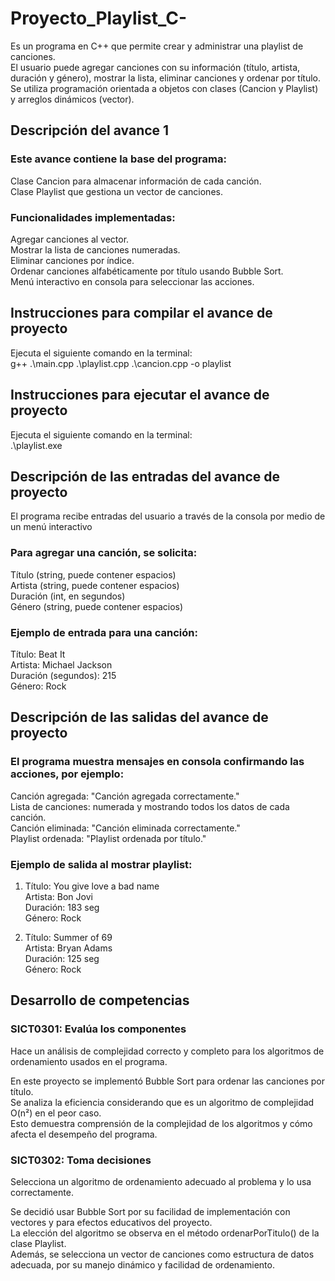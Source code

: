 # Proyecto_Playlist_C-

Es un programa en C++ que permite crear y administrar una playlist de canciones.  
El usuario puede agregar canciones con su información (título, artista, duración y género), mostrar la lista, eliminar canciones y ordenar por título.  
Se utiliza programación orientada a objetos con clases (Cancion y Playlist) y arreglos dinámicos (vector).  

## Descripción del avance 1

### Este avance contiene la base del programa:

Clase Cancion para almacenar información de cada canción.  
Clase Playlist que gestiona un vector de canciones.

### Funcionalidades implementadas:

Agregar canciones al vector.  
Mostrar la lista de canciones numeradas.  
Eliminar canciones por índice.  
Ordenar canciones alfabéticamente por título usando Bubble Sort.  
Menú interactivo en consola para seleccionar las acciones.  

## Instrucciones para compilar el avance de proyecto

Ejecuta el siguiente comando en la terminal:  
g++ .\main.cpp .\playlist.cpp .\cancion.cpp -o playlist  

## Instrucciones para ejecutar el avance de proyecto

Ejecuta el siguiente comando en la terminal:  
.\playlist.exe  

## Descripción de las entradas del avance de proyecto

El programa recibe entradas del usuario a través de la consola por medio de un menú interactivo  

### Para agregar una canción, se solicita:

Título (string, puede contener espacios)  
Artista (string, puede contener espacios)  
Duración (int, en segundos)  
Género (string, puede contener espacios)  

### Ejemplo de entrada para una canción:

Título: Beat It  
Artista: Michael Jackson  
Duración (segundos): 215  
Género: Rock  

## Descripción de las salidas del avance de proyecto

### El programa muestra mensajes en consola confirmando las acciones, por ejemplo:

Canción agregada: "Canción agregada correctamente."  
Lista de canciones: numerada y mostrando todos los datos de cada canción.  
Canción eliminada: "Canción eliminada correctamente."  
Playlist ordenada: "Playlist ordenada por título."  

### Ejemplo de salida al mostrar playlist:

1. Título: You give love a bad name  
   Artista: Bon Jovi  
   Duración: 183 seg  
   Género: Rock  

2. Título: Summer of 69  
   Artista: Bryan Adams  
   Duración: 125 seg  
   Género: Rock  

## Desarrollo de competencias

### SICT0301: Evalúa los componentes
Hace un análisis de complejidad correcto y completo para los algoritmos de ordenamiento usados en el programa.  

En este proyecto se implementó Bubble Sort para ordenar las canciones por título.  
Se analiza la eficiencia considerando que es un algoritmo de complejidad O(n²) en el peor caso.  
Esto demuestra comprensión de la complejidad de los algoritmos y cómo afecta el desempeño del programa.  

### SICT0302: Toma decisiones
Selecciona un algoritmo de ordenamiento adecuado al problema y lo usa correctamente.  

Se decidió usar Bubble Sort por su facilidad de implementación con vectores y para efectos educativos del proyecto.  
La elección del algoritmo se observa en el método ordenarPorTitulo() de la clase Playlist.  
Además, se selecciona un vector de canciones como estructura de datos adecuada, por su manejo dinámico y facilidad de ordenamiento.  
